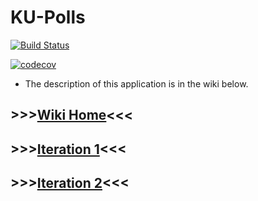 # KU-Polls

[![Build Status](https://travis-ci.com/Raikirieiei/ku-polls.svg?branch=master)](https://travis-ci.com/Raikirieiei/ku-polls)

[![codecov](https://codecov.io/gh/Raikirieiei/ku-polls/branch/master/graph/badge.svg)](https://codecov.io/gh/Raikirieiei/ku-polls)

- The description of this application is in the wiki below.

## >>>[Wiki Home](../../wiki/home)<<<

## >>>[Iteration 1](../../wiki/Iteration-1-Plan)<<<

## >>>[Iteration 2](../../wiki/Iteration-2-Plan)<<<
